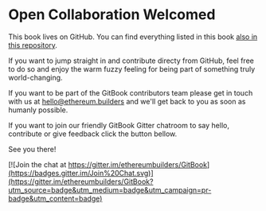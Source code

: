 # Open Collaboration Welcomed

This book lives on GitHub. You can find everything listed in this book [also in this repository](https://github.com/ethereumbuilders/GitBook). 

If you want to jump straight in and contribute directy from GitHub, feel free to do so and enjoy the warm fuzzy feeling for being part of something truly world-changing.

If you want to be part of the GitBook contributors team please get in touch with us at hello@ethereum.builders and we'll get back to you as soon as humanly possible.

If you want to join our friendly GitBook Gitter chatroom to say hello, contribute or give feedback click the button bellow. 

See you there!

[![Join the chat at https://gitter.im/ethereumbuilders/GitBook](https://badges.gitter.im/Join%20Chat.svg)](https://gitter.im/ethereumbuilders/GitBook?utm_source=badge&utm_medium=badge&utm_campaign=pr-badge&utm_content=badge)